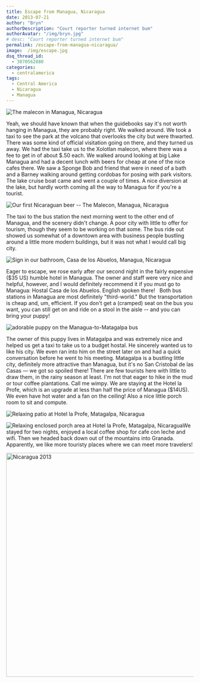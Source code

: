 ```yaml
---
title: Escape from Managua, Nicaragua
date: 2013-07-21
author: "Bryn"
authorDescription: "Court reporter turned internet bum"
authorAvatar: "/img/bryn.jpg"
# desc: "Court reporter turned internet bum"
permalink: /escape-from-managua-nicaragua/
image:  /img/escape.jpg
dsq_thread_id:
  - 3070562880
categories:
  - centralamerica
tags:
  - Central America
  - Nicaragua
  - Managua
---
```

![The malecon in Managua, Nicaragua](https://live.staticflickr.com/65535/49592754676_b5e7cab940_c.jpg)

Yeah, we should have known that when the guidebooks say it's not worth hanging in Managua, they are probably right. We walked around. We took a taxi to see the park at the volcano that overlooks the city but were thwarted. There was some kind of official visitation going on there, and they turned us away. We had the taxi take us to the Xolotlan malecon, where there was a fee to get in of about $.50 each. We walked around looking at big Lake Managua and had a decent lunch with beers for cheap at one of the nice cafes there. We saw a Sponge Bob and friend that were in need of a bath and a Barney walking around getting cordobas for posing with park visitors. The lake cruise boat came and went a couple of times. A nice diversion at the lake, but hardly worth coming all the way to Managua for if you're a tourist.

![Our first Nicaraguan beer -- The Malecon, Managua, Nicaragua](https://live.staticflickr.com/65535/49592254458_26f03b0bce_c.jpg)

The taxi to the bus station the next morning went to the other end of Managua, and the scenery didn't change. A poor city with little to offer for tourism, though they seem to be working on that some. The bus ride out showed us somewhat of a downtown area with business people bustling around a little more modern buildings, but it was not what I would call big city.

![Sign in our bathroom, Casa de los Abuelos, Managua, Nicaragua](https://live.staticflickr.com/65535/49592751706_52b23fe35d_c.jpg)

Eager to escape, we rose early after our second night in the fairly expensive ($35 US) humble hotel in Managua. The owner and staff were very nice and helpful, however, and I would definitely recommend it if you must go to Managua: Hostal Casa de los Abuelos. English spoken there!   Both bus stations in Managua are most definitely "third-world." But the transportation is cheap and, um, efficient. If you don't get a (cramped) seat on the bus you want, you can still get on and ride on a stool in the aisle -- and you can bring your puppy!

![adorable puppy on the Managua-to-Matagalpa bus](https://live.staticflickr.com/65535/49596244122_689b1d91ec_c.jpg)

The owner of this puppy lives in Matagalpa and was extremely nice and helped us get a taxi to take us to a budget hostal. He sincerely wanted us to like his city. We even ran into him on the street later on and had a quick conversation before he went to his meeting. Matagalpa is a bustling little city, definitely more attractive than Managua, but it's no San Cristobal de las Casas &#8212; we got so spoiled there! There are few tourists here with little to draw them, in the rainy season at least. I'm not that eager to hike in the mud or tour coffee plantations. Call me wimpy. We are staying at the Hotel la Profe, which is an upgrade at less than half the price of Managua ($14US). We even have hot water and a fan on the ceiling! Also a nice little porch room to sit and compute.

![Relaxing patio at Hotel la Profe, Matagalpa, Nicaragua](https://live.staticflickr.com/65535/49595497663_cec3d21f30_c.jpg)

![Relaxing enclosed porch area at Hotel la Profe, Matagalpa, Nicaragua](https://live.staticflickr.com/65535/49596245332_df93b242ec_c.jpg)We stayed for two nights, enjoyed a local coffee shop for cafe con leche and wifi. Then we headed back down out of the mountains into Granada. Apparently, we like more touristy places where we can meet more travelers!

<a data-flickr-embed="true" data-header="true" data-footer="true" href="https://www.flickr.com/photos/vagabondians/albums/72157713279134777" title="Nicaragua 2013"><img src="https://live.staticflickr.com/65535/49592219118_e9087a61c5_c.jpg" width="800" height="600" alt="Nicaragua 2013"></a><script async src="//embedr.flickr.com/assets/client-code.js" charset="utf-8"></script>